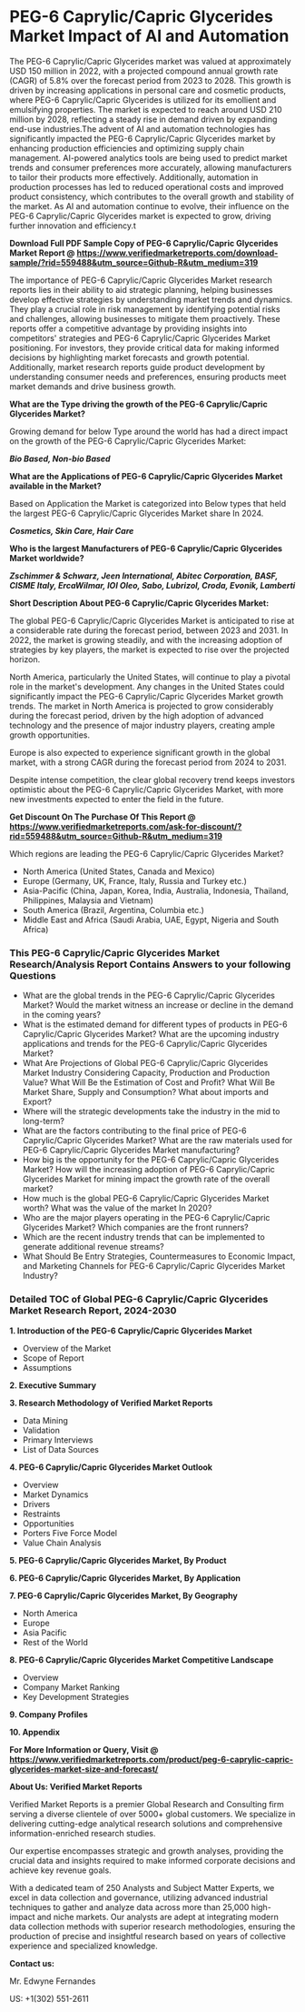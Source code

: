 <meta name="title" content="Global PEG-6 Caprylic/Capric Glycerides Market Impact of AI and Automation"><meta name="description" content="The PEG-6 Caprylic/Capric Glycerides market was valued at approximately USD 150 million in 2022, with a projected compound annual growth rate (CAGR) of 5.8% over the fore"><meta name="title" content="PEG-6 Caprylic/Capric Glycerides Market Size, Share, Scope, Trends, Growth, Opportunities, Analysis, Forecast"><h1>PEG-6 Caprylic/Capric Glycerides Market Impact of AI and Automation</h1>The PEG-6 Caprylic/Capric Glycerides market was valued at approximately USD 150 million in 2022, with a projected compound annual growth rate (CAGR) of 5.8% over the forecast period from 2023 to 2028. This growth is driven by increasing applications in personal care and cosmetic products, where PEG-6 Caprylic/Capric Glycerides is utilized for its emollient and emulsifying properties. The market is expected to reach around USD 210 million by 2028, reflecting a steady rise in demand driven by expanding end-use industries.The advent of AI and automation technologies has significantly impacted the PEG-6 Caprylic/Capric Glycerides market by enhancing production efficiencies and optimizing supply chain management. AI-powered analytics tools are being used to predict market trends and consumer preferences more accurately, allowing manufacturers to tailor their products more effectively. Additionally, automation in production processes has led to reduced operational costs and improved product consistency, which contributes to the overall growth and stability of the market. As AI and automation continue to evolve, their influence on the PEG-6 Caprylic/Capric Glycerides market is expected to grow, driving further innovation and efficiency.t</p><p id="" class=""><strong>Download Full PDF Sample Copy of PEG-6 Caprylic/Capric Glycerides Market Report @ <a href="https://www.verifiedmarketreports.com/download-sample/?rid=559488&utm_source=Github-R&utm_medium=319" target="_blank">https://www.verifiedmarketreports.com/download-sample/?rid=559488&utm_source=Github-R&utm_medium=319</a></strong></p><p>The importance of&nbsp;PEG-6 Caprylic/Capric Glycerides Market research reports lies in their ability to aid strategic planning, helping businesses develop effective strategies by understanding market trends and dynamics. They play a crucial role in risk management by identifying potential risks and challenges, allowing businesses to mitigate them proactively. These reports offer a competitive advantage by providing insights into competitors' strategies and PEG-6 Caprylic/Capric Glycerides Market positioning. For investors, they provide critical data for making informed decisions by highlighting market forecasts and growth potential. Additionally, market research reports guide product development by understanding consumer needs and preferences, ensuring products meet market demands and drive business growth.</p><p><strong>What are the&nbsp;Type driving the growth of the PEG-6 Caprylic/Capric Glycerides Market?</strong></p><p id="" class="">Growing demand for below Type around the world has had a direct impact on the growth of the PEG-6 Caprylic/Capric Glycerides Market:</p><em><strong>Bio Based, Non-bio Based</strong></em></p><strong>What are the&nbsp;Applications&nbsp;of PEG-6 Caprylic/Capric Glycerides Market available in the Market?</strong></p><p id="" class="">Based on Application the Market is categorized into Below types that held the largest PEG-6 Caprylic/Capric Glycerides Market share In 2024.</p><em><strong>Cosmetics, Skin Care, Hair Care</strong></em></p><strong>Who is the largest Manufacturers of PEG-6 Caprylic/Capric Glycerides Market worldwide?</strong></p><p><em><strong>Zschimmer & Schwarz, Jeen International, Abitec Corporation, BASF, CISME Italy, ErcaWilmar, IOI Oleo, Sabo, Lubrizol, Croda, Evonik, Lamberti</strong></em></p><p id="" class=""><strong>Short Description About PEG-6 Caprylic/Capric Glycerides Market:</strong></p><p>The global PEG-6 Caprylic/Capric Glycerides Market is anticipated to rise at a considerable rate during the forecast period, between 2023 and 2031. In 2022, the market is growing steadily, and with the increasing adoption of strategies by key players, the market is expected to rise over the projected horizon.</p><p>North America, particularly the United States, will continue to play a pivotal role in the market's development. Any changes in the United States could significantly impact the PEG-6 Caprylic/Capric Glycerides Market growth trends. The market in North America is projected to grow considerably during the forecast period, driven by the high adoption of advanced technology and the presence of major industry players, creating ample growth opportunities.</p><p>Europe is also expected to experience significant growth in the global market, with a strong CAGR during the forecast period from 2024 to 2031.</p><p>Despite intense competition, the clear global recovery trend keeps investors optimistic about the PEG-6 Caprylic/Capric Glycerides Market, with more new investments expected to enter the field in the future.</p><p id="" class=""><strong>Get Discount On The Purchase Of This Report @ <a href="https://www.verifiedmarketreports.com/ask-for-discount/?rid=559488&utm_source=Github-R&utm_medium=319" target="_blank">https://www.verifiedmarketreports.com/ask-for-discount/?rid=559488&utm_source=Github-R&utm_medium=319</a></strong></p>Which regions are leading the PEG-6 Caprylic/Capric Glycerides Market?</p><ul><li>North America (United States, Canada and Mexico)</li><li>Europe (Germany, UK, France, Italy, Russia and Turkey etc.)</li><li>Asia-Pacific (China, Japan, Korea, India, Australia, Indonesia, Thailand, Philippines, Malaysia and Vietnam)</li><li>South America (Brazil, Argentina, Columbia etc.)</li><li>Middle East and Africa (Saudi Arabia, UAE, Egypt, Nigeria and South Africa)</li></ul><h3 id="" class="">This PEG-6 Caprylic/Capric Glycerides Market Research/Analysis Report Contains Answers to your following Questions</h3><ul><li>What are the global trends in the PEG-6 Caprylic/Capric Glycerides Market? Would the market witness an increase or decline in the demand in the coming years?</li><li>What is the estimated demand for different types of products in PEG-6 Caprylic/Capric Glycerides Market? What are the upcoming industry applications and trends for the PEG-6 Caprylic/Capric Glycerides Market?</li><li>What Are Projections of Global PEG-6 Caprylic/Capric Glycerides Market Industry Considering Capacity, Production and Production Value? What Will Be the Estimation of Cost and Profit? What Will Be Market Share, Supply and Consumption? What about imports and Export?</li><li>Where will the strategic developments take the industry in the mid to long-term?</li><li>What are the factors contributing to the final price of PEG-6 Caprylic/Capric Glycerides Market? What are the raw materials used for PEG-6 Caprylic/Capric Glycerides Market manufacturing?</li><li>How big is the opportunity for the PEG-6 Caprylic/Capric Glycerides Market? How will the increasing adoption of PEG-6 Caprylic/Capric Glycerides Market for mining impact the growth rate of the overall market?</li><li>How much is the global PEG-6 Caprylic/Capric Glycerides Market worth? What was the value of the market In 2020?</li><li>Who are the major players operating in the PEG-6 Caprylic/Capric Glycerides Market? Which companies are the front runners?</li><li>Which are the recent industry trends that can be implemented to generate additional revenue streams?</li><li>What Should Be Entry Strategies, Countermeasures to Economic Impact, and Marketing Channels for PEG-6 Caprylic/Capric Glycerides Market Industry?</li></ul><h3 id="" class="">Detailed TOC of Global PEG-6 Caprylic/Capric Glycerides Market Research Report, 2024-2030</h3><p id="" class=""><strong>1. Introduction of the PEG-6 Caprylic/Capric Glycerides Market</strong></p><ul><li>Overview of the Market</li><li>Scope of Report</li><li>Assumptions</li></ul><p id="" class=""><strong>2. Executive Summary</strong></p><p id="" class=""><strong>3. Research Methodology of Verified Market Reports</strong></p><ul><li>Data Mining</li><li>Validation</li><li>Primary Interviews</li><li>List of Data Sources</li></ul><p id="" class=""><strong>4. PEG-6 Caprylic/Capric Glycerides Market Outlook</strong></p><ul><li>Overview</li><li>Market Dynamics</li><li>Drivers</li><li>Restraints</li><li>Opportunities</li><li>Porters Five Force Model</li><li>Value Chain Analysis</li></ul><p id="" class=""><strong>5. PEG-6 Caprylic/Capric Glycerides Market, By Product</strong></p><p id="" class=""><strong>6. PEG-6 Caprylic/Capric Glycerides Market, By Application</strong></p><p id="" class=""><strong>7. PEG-6 Caprylic/Capric Glycerides Market, By Geography</strong></p><ul><li>North America</li><li>Europe</li><li>Asia Pacific</li><li>Rest of the World</li></ul><p id="" class=""><strong>8. PEG-6 Caprylic/Capric Glycerides Market Competitive Landscape</strong></p><ul><li>Overview</li><li>Company Market Ranking</li><li>Key Development Strategies</li></ul><p id="" class=""><strong>9. Company Profiles</strong></p><p id="" class=""><strong>10. Appendix</strong></p><p id="" class=""><strong>For More Information or Query, Visit @ <a href="https://www.verifiedmarketreports.com/product/peg-6-caprylic-capric-glycerides-market-size-and-forecast/" target="_blank">https://www.verifiedmarketreports.com/product/peg-6-caprylic-capric-glycerides-market-size-and-forecast/</a></strong></p><p id="" class=""><strong>About Us: Verified Market Reports</strong></p><p id="" class="">Verified Market Reports is a premier Global Research and Consulting firm serving a diverse clientele of over 5000+ global customers. We specialize in delivering cutting-edge analytical research solutions and comprehensive information-enriched research studies.</p><p id="" class="">Our expertise encompasses strategic and growth analyses, providing the crucial data and insights required to make informed corporate decisions and achieve key revenue goals.</p><p id="" class="">With a dedicated team of 250 Analysts and Subject Matter Experts, we excel in data collection and governance, utilizing advanced industrial techniques to gather and analyze data across more than 25,000 high-impact and niche markets. Our analysts are adept at integrating modern data collection methods with superior research methodologies, ensuring the production of precise and insightful research based on years of collective experience and specialized knowledge.</p><p id="" class=""><strong>Contact us:</strong></p><p id="" class="">Mr. Edwyne Fernandes</p><p id="" class="">US: +1(302) 551-2611</p>
